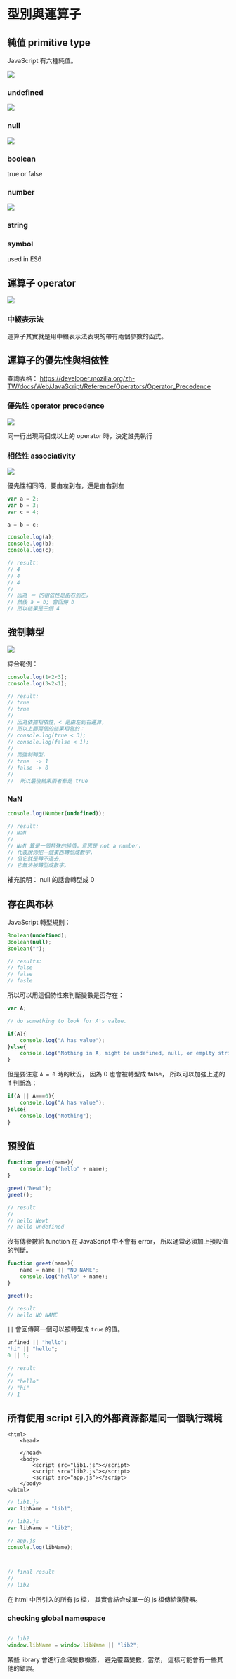 # 型別與運算子

## 純值 primitive type

JavaScript 有六種純值。

![](https://i.imgur.com/WOWx6jq.png)

### undefined

![](https://i.imgur.com/G0IKhns.png)

### null

![](https://i.imgur.com/F4pdbtu.png)

### boolean

true or false

### number

![](https://i.imgur.com/DLUzOUp.png)

### string

### symbol

used in ES6


## 運算子 operator

![](https://i.imgur.com/bmfTo2R.png)


### 中綴表示法

運算子其實就是用中綴表示法表現的帶有兩個參數的函式。

## 運算子的優先性與相依性

查詢表格：
https://developer.mozilla.org/zh-TW/docs/Web/JavaScript/Reference/Operators/Operator_Precedence


### 優先性 operator precedence

![](https://i.imgur.com/Q8AiS8V.png)

同一行出現兩個或以上的 operator 時，決定誰先執行

### 相依性 associativity

![](https://i.imgur.com/9klOONF.png)

優先性相同時，要由左到右，還是由右到左

```javascript
var a = 2;
var b = 3;
var c = 4;

a = b = c;

console.log(a);
console.log(b);
console.log(c);

// result:
// 4
// 4
// 4
//
// 因為 ＝ 的相依性是由右到左，
// 然後 a = b; 會回傳 b
// 所以結果是三個 4
```

## 強制轉型

![](https://i.imgur.com/XVWTiD8.png)

綜合範例：

```javascript
console.log(1<2<3);
console.log(3<2<1);

// result:
// true
// true
//
// 因為依據相依性，< 是由左到右運算，
// 所以上面兩個的結果相當於：
// console.log(true < 3);
// console.log(false < 1);
//
// 而強制轉型，
// true  -> 1
// false -> 0
//
//  所以最後結果兩者都是 true
```

### NaN

```javascript
console.log(Number(undefined));

// result:
// NaN
//
// NaN 算是一個特殊的純值，意思是 not a number，
// 代表說你把一個東西轉型成數字，
// 但它就是轉不過去，
// 它無法被轉型成數字。
```

補充說明：
null 的話會轉型成 0

## 存在與布林

JavaScript 轉型規則：

```javascript
Boolean(undefined);
Boolean(null);
Boolean("");

// results:
// false
// false
// fasle
```

所以可以用這個特性來判斷變數是否存在：

```javascript
var A;

// do something to look for A's value.

if(A){
    console.log("A has value");
}else{
    console.log("Nothing in A, might be undefined, null, or emplty string");
}
```

但是要注意 `A = 0` 時的狀況，
因為 0 也會被轉型成 false，
所以可以加強上述的 if 判斷為：
```javascript
if(A || A===0){
    console.log("A has value");
}else{
    console.log("Nothing");
}
```

## 預設值

```javascript
function greet(name){
    console.log("hello" + name);
}

greet("Newt");
greet();

// result
//
// hello Newt
// hello undefined
```

沒有傳參數給 function 在 JavaScript 中不會有 error，
所以通常必須加上預設值的判斷。

```javascript
function greet(name){
    name = name || "NO NAME";
    console.log("hello" + name);
}

greet();

// result
// hello NO NAME
```

`||`  會回傳第一個可以被轉型成 `true` 的值。

```javascript
unfined || "hello";
"hi" || "hello";
0 || 1;

// result
//
// "hello"
// "hi"
// 1
```

##  所有使用 script 引入的外部資源都是同一個執行環境

```
<html>
    <head>

    </head>
    <body>
        <script src="lib1.js"></script>
        <script src="lib2.js"></script>
        <script src="app.js"></script>
    </body>
</html>
```

```javascript
// lib1.js
var libName = "lib1";

// lib2.js
var libName = "lib2";

// app.js
console.log(libName);



// final result
//
// lib2
```

在 html 中所引入的所有 js 檔，
其實會結合成單一的 js 檔傳給瀏覽器。

### checking global namespace

```javascript

// lib2
window.libName = window.libName || "lib2";
```
某些 library 會進行全域變數檢查，
避免覆蓋變數，當然，
這樣可能會有一些其他的錯誤。